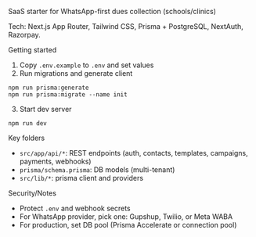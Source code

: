 SaaS starter for WhatsApp-first dues collection (schools/clinics)

Tech: Next.js App Router, Tailwind CSS, Prisma + PostgreSQL, NextAuth, Razorpay.

Getting started
1) Copy `.env.example` to `.env` and set values
2) Run migrations and generate client

```
npm run prisma:generate
npm run prisma:migrate --name init
```

3) Start dev server

```
npm run dev
```

Key folders
- `src/app/api/*`: REST endpoints (auth, contacts, templates, campaigns, payments, webhooks)
- `prisma/schema.prisma`: DB models (multi-tenant)
- `src/lib/*`: prisma client and providers

Security/Notes
- Protect `.env` and webhook secrets
- For WhatsApp provider, pick one: Gupshup, Twilio, or Meta WABA
- For production, set DB pool (Prisma Accelerate or connection pool)
